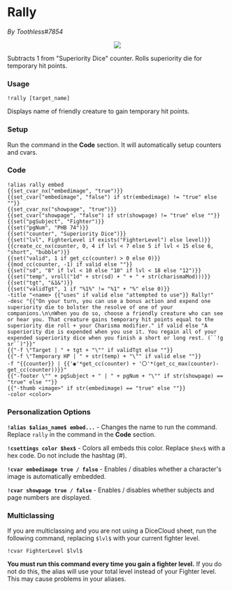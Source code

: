 # Rally
*By Toothless#7854*

<p align="center">
  <img src="https://i.imgur.com/m0qUcTz.png"/>
</p>

Subtracts 1 from "Superiority Dice" counter. Rolls superiority die for temporary hit points.

### Usage

``!rally [target_name]``

Displays name of friendly creature to gain temporary hit points.

### Setup
Run the command in the **Code** section. It will automatically setup counters and cvars.

### Code

```GN
!alias rally embed
{{set_cvar_nx("embedimage", "true")}}
{{set_cvar("embedimage", "false") if str(embedimage) != "true" else ""}}
{{set_cvar_nx("showpage", "true")}}
{{set_cvar("showpage", "false") if str(showpage) != "true" else ""}}
{{set("pgSubject", "Fighter")}}
{{set("pgNum", "PHB 74")}}
{{set("counter", "Superiority Dice")}}
{{set("lvl", FighterLevel if exists("FighterLevel") else level)}}
{{create_cc_nx(counter, 0, 4 if lvl < 7 else 5 if lvl < 15 else 6, "short", "bubble")}}
{{set("valid", 1 if get_cc(counter) > 0 else 0)}}
{{mod_cc(counter, -1) if valid else ""}}
{{set("sd", "8" if lvl < 10 else "10" if lvl < 18 else "12")}}
{{set("temp", vroll("1d" + str(sd) + " + " + str(charismaMod)))}}
{{set("tgt", "&1&")}}
{{set("validTgt", 1 if "%1%" != "%1" + "%" else 0)}}
-title "<name> {{"uses" if valid else "attempted to use"}} Rally!"
-desc "{{"On your turn, you can use a bonus action and expend one superiority die to bolster the resolve of one of your companions.\n\nWhen you do so, choose a friendly creature who can see or hear you. That creature gains temporary hit points equal to the superiority die roll + your Charisma modifier." if valid else "A superiority die is expended when you use it. You regain all of your expended superiority dice when you finish a short or long rest. (``!g sr``)"}}"
{{"-f \"Target | " + tgt + "\"" if validTgt else ""}}
{{"-f \"Temporary HP | " + str(temp) + "\"" if valid else ""}}
-f "{{counter}} | {{'◉'*get_cc(counter) + '〇'*(get_cc_max(counter)-get_cc(counter))}}"
{{"-footer \"" + pgSubject + " | " + pgNum + "\"" if str(showpage) == "true" else ""}}
{{"-thumb <image>" if str(embedimage) == "true" else ""}}
-color <color>
```

### Personalization Options

**``!alias $alias_name$ embed...``** - Changes the name to run the command. Replace ``rally`` in the command in the **Code** section.

**``!csettings color $hex$``** - Colors all embeds this color. Replace ``$hex$`` with a hex code. Do not include the hashtag (#).

**``!cvar embedimage true / false``** - Enables / disables whether a character's image is automatically embedded.

**``!cvar showpage true / false``** - Enables / disables whether subjects and page numbers are displayed.

### Multiclassing

If you are multiclassing and you are not using a DiceCloud sheet, run the following command, replacing ``$lvl$`` with your current fighter level.

```GN
!cvar FighterLevel $lvl$
```

**You must run this command every time you gain a fighter level.** If you do not do this, the alias will use your total level instead of your Fighter level. This may cause problems in your aliases.
